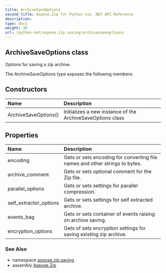```yaml
---
title: ArchiveSaveOptions
second_title: Aspose.Zip for Python via .NET API Reference
description: 
type: docs
weight: 30
url: /python-net/aspose.zip.saving/archivesaveoptions/
---
```


## ArchiveSaveOptions class

Options for saving a zip archive.

The ArchiveSaveOptions type exposes the following members:
## Constructors
| Name | Description |
| :- | :- |
|ArchiveSaveOptions()|Initializes a new instance of the ArchiveSaveOptions class|
## Properties
| Name | Description |
| :- | :- |
|encoding|Gets or sets encoding for converting file names and other strings to bytes.|
|archive_comment|Gets or sets optional comment for the Zip file.|
|parallel_options|Gets or sets settings for parallel compression.|
|self_extractor_options|Gets or sets settings for self extracted archive.|
|events_bag|Gets or sets container of events raising on archive saving.|
|encryption_options|Gets of sets encryption settings for saving existing zip archive.|

### See Also

* namespace [aspose.zip.saving](/zip/python-net/aspose.zip.saving/)
* assembly [Aspose.Zip](/zip/python-net/)

